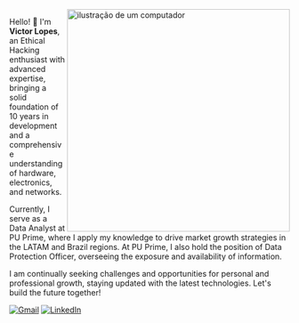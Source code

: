 <img src="https://raw.githubusercontent.com/MicaelliMedeiros/micaellimedeiros/master/image/computer-illustration.png" alt="ilustração de um computador" min-width="400px" max-width="400px" width="400px" align="right">

<p align="left"> 
  Hello! 👋 I'm <b>Victor Lopes</b>, an Ethical Hacking enthusiast with advanced expertise, bringing a solid foundation of 10 years in development and a comprehensive understanding of hardware, electronics, and networks. 
  
  Currently, I serve as a Data Analyst at PU Prime, where I apply my knowledge to drive market growth strategies in the LATAM and Brazil regions. At PU Prime, I also hold the position of Data Protection Officer, overseeing the exposure and availability of information. 
  
  I am continually seeking challenges and opportunities for personal and professional growth, staying updated with the latest technologies. Let's build the future together!
</p>

<p align="left">
  <a href="#" title="Gmail">
  <img src="https://img.shields.io/badge/-Gmail-FF0000?style=flat-square&labelColor=FF0000&logo=gmail&logoColor=white&link=mailto:slz.victorlopes@gmail.com" alt="Gmail"/></a>

  <a href="#" title="LinkedIn">
  <img src="https://img.shields.io/badge/-Linkedin-0e76a8?style=flat-square&logo=Linkedin&logoColor=white&link=https://www.linkedin.com/in/xvlopes/" alt="LinkedIn"/></a>
</p>
